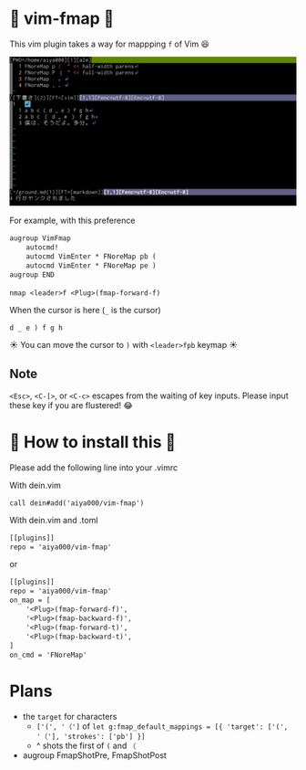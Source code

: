 # :diamond_shape_with_a_dot_inside: vim-fmap :diamond_shape_with_a_dot_inside:
This vim plugin takes a way for mappping `f` of Vim :laughing:

![sample](sample.gif)

For example, with this preference

```vim
augroup VimFmap
    autocmd!
    autocmd VimEnter * FNoreMap pb (
    autocmd VimEnter * FNoreMap pe )
augroup END

nmap <leader>f <Plug>(fmap-forward-f)
```

When the cursor is here (`_` is the cursor)

```
d _ e ) f g h
```

:sunny: You can move the cursor to `)` with `<leader>fpb` keymap :sunny:

## Note
`<Esc>`, `<C-[>`, or `<C-c>` escapes from the waiting of key inputs.
Please input these key if you are flustered! :joy:

# :thinking: How to install this :thinking:
Please add the following line into your .vimrc

With dein.vim

```vim
call dein#add('aiya000/vim-fmap')
```

With dein.vim and .toml

```vim
[[plugins]]
repo = 'aiya000/vim-fmap'
```

or

```vim
[[plugins]]
repo = 'aiya000/vim-fmap'
on_map = [
    '<Plug>(fmap-forward-f)',
    '<Plug>(fmap-backward-f)',
    '<Plug>(fmap-forward-t)',
    '<Plug>(fmap-backward-t)',
]
on_cmd = 'FNoreMap'
```

# Plans

- the `target` for characters
    - `['(', '（']` of `let g:fmap_default_mappings = [{ 'target': ['(', '（'], 'strokes': ['pb'] }]`
    - ^ shots the first of `(` and `（`
- augroup FmapShotPre, FmapShotPost
